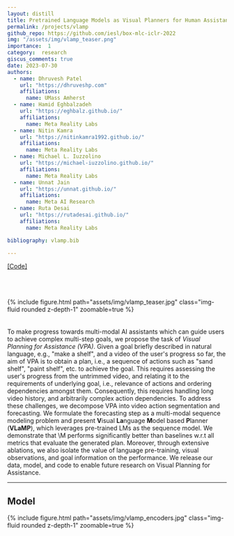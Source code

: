 ```yaml
---
layout: distill
title: Pretrained Language Models as Visual Planners for Human Assistance
permalink: /projects/vlamp
github_repo: https://github.com/iesl/box-mlc-iclr-2022
img: "/assets/img/vlamp_teaser.png"
importance:  1
category:  research 
giscus_comments: true
date: 2023-07-30
authors:
  - name: Dhruvesh Patel
    url: "https://dhruveshp.com"
    affiliations:
      name: UMass Amherst
  - name: Hamid Eghbalzadeh 
    url: "https://eghbalz.github.io/"
    affiliations:
      name: Meta Reality Labs
  - name: Nitin Kamra
    url: "https://nitinkamra1992.github.io/"
    affiliations: 
      name: Meta Reality Labs
  - name: Michael L. Iuzzolino
    url: "https://michael-iuzzolino.github.io/"
    affiliations:
      name: Meta Reality Labs
  - name: Unnat Jain
    url: "https://unnat.github.io/"
    affiliations:
      name: Meta AI Research
  - name: Ruta Desai
    url: "https://rutadesai.github.io/"
    affiliations:
      name: Meta Reality Labs

bibliography: vlamp.bib

---
```


[[Code]](https://github.com/facebookresearch/VLaMP)


<br><br><br>
{% include figure.html path="assets/img/vlamp_teaser.jpg" class="img-fluid rounded z-depth-1" zoomable=true %}
<br><br><br>
To make progress towards multi-modal AI assistants which can guide users to achieve complex multi-step goals, we propose the task of  *Visual Planning for Assistance (VPA)*.
Given a goal briefly described in natural language, e.g., "make a shelf", and a video of the user's progress so far, the aim of VPA is to obtain a plan, i.e., a sequence of actions such as "sand shelf", "paint shelf", etc. to achieve the goal.
This requires assessing the user's progress from the untrimmed video, and relating it to the requirements of underlying goal, i.e., relevance of actions and ordering dependencies amongst them.
Consequently, this requires handling long video history, and arbitrarily complex action dependencies.
To address these challenges, we decompose VPA into video action segmentation and forecasting.
We formulate the forecasting step as a multi-modal sequence modeling problem and present **V**isual **La**nguage **M**odel based **P**lanner (**VLaMP**), which leverages pre-trained LMs as the sequence model.
We demonstrate that \M performs significantly better than baselines w.r.t all metrics that evaluate the generated plan.
Moreover, through extensive ablations, we also isolate the value of language pre-training, visual observations, and goal information on the performance.
We release our data, model, and code to enable future research on Visual Planning for Assistance.
<hr> 

## Model

{% include figure.html path="assets/img/vlamp_encoders.jpg" class="img-fluid rounded z-depth-1" zoomable=true %}